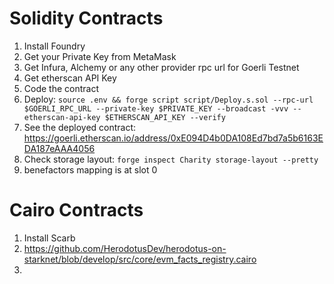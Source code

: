 # Solidity Contracts

1. Install Foundry
2. Get your Private Key from MetaMask
3. Get Infura, Alchemy or any other provider rpc url for Goerli Testnet
4. Get etherscan API Key
5. Code the contract
6. Deploy: `source .env && forge script script/Deploy.s.sol --rpc-url $GOERLI_RPC_URL --private-key $PRIVATE_KEY --broadcast -vvv --etherscan-api-key $ETHERSCAN_API_KEY --verify`
7. See the deployed contract: https://goerli.etherscan.io/address/0xE094D4b0DA108Ed7bd7a5b6163EDA187eAAA4056
8. Check storage layout: `forge inspect Charity storage-layout --pretty`
9. benefactors mapping is at slot 0

# Cairo Contracts

1. Install Scarb
2. https://github.com/HerodotusDev/herodotus-on-starknet/blob/develop/src/core/evm_facts_registry.cairo
3.

